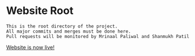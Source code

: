 # Website Root        
```
This is the root directory of the project.
All major commits and merges must be done here.
Pull requests will be monitored by Mrinaal Paliwal and Shanmukh Patil
```  
[Website is now live!](https://reliable-tapioca-53d62a.netlify.app/)
